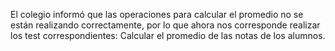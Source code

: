 El colegio informó que las operaciones para calcular el promedio no se están realizando correctamente, por lo que ahora nos corresponde realizar los test correspondientes:
Calcular el promedio de las notas de los alumnos.

